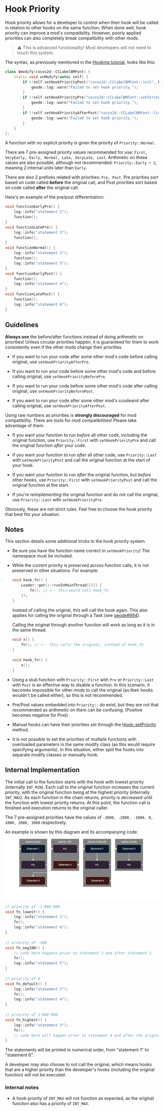 # Hook Priority

Hook priority allows for a developer to control when their hook will be called in relation to other hooks on the same function. When done well, hook priority can improve a mod's compatibility. However, poorly applied priorities can also completely break compatibility with other mods.

> :warning: This is advanced functionality! Most developers will not need to touch this system.

The syntax, as previously mentioned in the [Hooking tutorial](/tutorials/modify.md), looks like this:

```cpp
class $modify(cocos2d::CCLabelBMFont) {
    static void onModify(auto& self) {
        if (!self.setHookPriorityPost("cocos2d::CCLabelBMFont::init", Priority::First)) {
            geode::log::warn("Failed to set hook priority.");
        }
        if (!self.setHookPriorityPre("cocos2d::CCLabelBMFont::setString", Priority::Late)) {
            geode::log::warn("Failed to set hook priority.");
        }
        if (!self.setHookPriorityAfterPost("cocos2d::CCLabelBMFont::limitLabelWidth", "geode.node-ids")) {
            geode::log::warn("Failed to set hook priority.");
        }
    }
};
```

A function with no explicit priority is given the priority of `Priority::Normal`.

There are 7 pre-assigned priority values recommended for use: `First, VeryEarly, Early, Normal, Late, VeryLate, Last`. Arithmetic on these values are also possible, although not recommended: `Priority::Early + 2`, meaning 2 internal units later than `Early`.

There are also 2 prefixes related with priorities: `Pre, Post`. Pre priorities sort based on code called **before** the original call, and Post priorities sort based on code called **after** the original call.

Here's an example of the pre/post differentiation:

```cpp
void functionEarlyPre() {
    log::info("statement 1");
    function();
}
void functionLatePre() {
    log::info("statement 3");
    function();
}
void functionNormal() {
    log::info("statement 2");
    function();
    log::info("statement 5");
}
void functionEarlyPost() {
    function();
    log::info("statement 4");
}
void functionLatePost() {
    function();
    log::info("statement 6");
}
```

## Guidelines

**Always use** the before/after functions instead of doing arithmetic on priorities! Unless circular priorities happen, it is guaranteed for them to work consistently even if the other mods change their priorities.

- If you want to run your code after some other mod's code before calling original, use `setHookPriorityAfterPre`.

- If you want to run your code before some other mod's code and before calling original, use `setHookPriorityBeforePre`.

- If you want to run your code before some other mod's code after calling original, use `setHookPriorityBeforePost`.

- If you want to run your code after some other mod's ccodeand after calling original, use `setHookPriorityAfterPost`.

Using raw numbers as priorities is **strongly discouraged** for mod compatibility.
There are tools for mod compatibilities! Please take advantage of them.

- If you want your function to run _before_ all other code, including the original function, use `Priority::First` with `setHookPriorityPre` and call the original function _after_ your code.

- If you want your function to run _after_ all other code, use `Priority::Last` with `setHookPriorityPost` and call the original function at the start of your hook.

- If you want your function to run _after_ the original function, but _before_ other hooks, use `Priority::First` with `setHookPriorityPost` and call the original function at the start.

- If you're _reimplementing_ the original function and do not call the original, use `Priority::Last` with `setHookPriorityPre`.

Obviously, these are not strict rules. Feel free to choose the hook priority that best fits your situation.

## Notes

This section details some additional tricks to the hook priority system.

- Be sure you have the function name correct in `setHookPriority`! The namespace must be included.

- While the current priority is preserved across function calls, it is not preserved in other situations. For example:

  ```cpp
  void hook_fn() {
      Loader::get()->runInMainThread([]() {
          fn(); // <-- this would call hook_fn
      });
  }
  ```

  Instead of calling the original, this will call the hook again. This also applies for calling the original through a Task (see [geode#994](https://github.com/geode-sdk/geode/issues/994)).

  Calling the original through another function will work as long as it is in the same thread:

  ```cpp
  void x() {
      fn(); // <-- this calls the original, instead of hook_fn
  }

  void hook_fn() {
      x();
  }
  ```

- Using a stub function with `Priority::First` with `Pre` or `Priority::Last` with `Post` is an effective way to disable a function. In this scenario, it becomes impossible for other mods to call the original (as their hooks wouldn't be called either), so this is not recommended.

- Pre/Post values embedded into `Priority::` do exist, but they are not that recommended as arithmetic on them can be confusing. (Positive becomes negative for Post)

- Manual hooks can have their priorities set through the [Hook::setPriority](/classes/geode/Hook/#setPriority) method.

- It is not possible to set the priorities of multiple functions with overloaded parameters in the same modify class (as this would require specifying arguments). In this situation, either split the hooks into separate modify classes or manually hook.

## Internal Implementation

The initial call to the function starts with the hook with lowest priority (internally `INT_MIN`).
Each call to the original function increases the current priority, with the original function being at the highest priority (internally `INT_MAX`).
As each function in the chain returns, priority is decreased until the function with lowest priority returns.
At this point, the function call is finished and execution returns to the original caller.

The 7 pre-assigned priorities have the values of `-3000, -2000, -1000, 0, 1000, 2000, 3000` respectively.

An example is shown by this diagram and its accompanying code:

![Diagram detailing the flow of execution for a hooked function](/assets/hook_priority.png)

```cpp
// priority of -1'000'000
void fn_lowest() {
    log::info("statement 1");
    fn();
    log::info("statement 6");
}

// priority of -100
void fn_neg100() {
    // code here happens prior to statement 2 and after statement 1
    fn();
    log::info("statement 5");
}

// priority of 0
void fn_default() {
    log::info("statement 2");
    fn();
    log::info("statement 4");
}

// priority of 1'000'000
void fn_highest() {
    log::info("statement 3");
    fn();
    // code here will happen prior to statement 4 and after the original function call
}
```

The statements will be printed in numerical order, from "statement 1" to "statement 6".

A developer may also choose to not call the original, which means hooks that are a higher priority than the developer's hooks (including the original function) will not be executed.

### Internal notes

- A hook priority of `INT_MAX` will not function as expected, as the original function also has a priority of `INT_MAX`.
